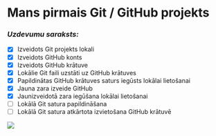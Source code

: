 # Mans pirmais Git / GitHub projekts
### *Uzdevumu saraksts:*
-  [x] Izveidots Git projekts lokali
-  [x] Izveidots GitHub konts
-  [x] Izveidots GitHub krātuve
-  [x] Lokālie Git faili uzstāti uz GitHub krātuves
-  [x] Papildinātas GitHub krātuves saturs iegūsts lokālai lietošanai 
-  [x] Jauna zara izveide GitHub
-  [x] Jaunizveidotā zara iegūšana lokālai lietošanai
-  [ ] Lokālā Git satura papildināšana
-  [ ] Lokālā Git satura atkārtota izvietošana GitHub krātuvē

![](images/pizza.png)
